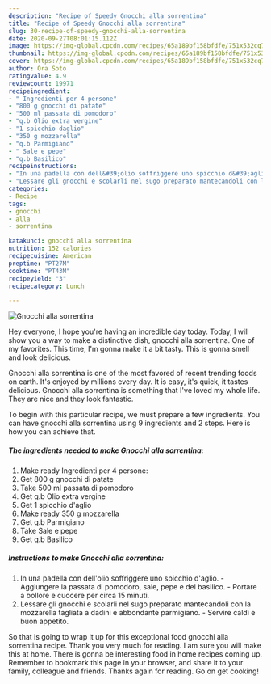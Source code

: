 ```yaml
---
description: "Recipe of Speedy Gnocchi alla sorrentina"
title: "Recipe of Speedy Gnocchi alla sorrentina"
slug: 30-recipe-of-speedy-gnocchi-alla-sorrentina
date: 2020-09-27T08:01:15.112Z
image: https://img-global.cpcdn.com/recipes/65a189bf158bfdfe/751x532cq70/gnocchi-alla-sorrentina-recipe-main-photo.jpg
thumbnail: https://img-global.cpcdn.com/recipes/65a189bf158bfdfe/751x532cq70/gnocchi-alla-sorrentina-recipe-main-photo.jpg
cover: https://img-global.cpcdn.com/recipes/65a189bf158bfdfe/751x532cq70/gnocchi-alla-sorrentina-recipe-main-photo.jpg
author: Ora Soto
ratingvalue: 4.9
reviewcount: 19971
recipeingredient:
- " Ingredienti per 4 persone"
- "800 g gnocchi di patate"
- "500 ml passata di pomodoro"
- "q.b Olio extra vergine"
- "1 spicchio daglio"
- "350 g mozzarella"
- "q.b Parmigiano"
- " Sale e pepe"
- "q.b Basilico"
recipeinstructions:
- "In una padella con dell&#39;olio soffriggere uno spicchio d&#39;aglio. Aggiungere la passata di pomodoro, sale, pepe e del basilico. Portare a bollore e cuocere per circa 15 minuti."
- "Lessare gli gnocchi e scolarli nel sugo preparato mantecandoli con la mozzarella tagliata a dadini e abbondante parmigiano. Servire caldi e buon appetito."
categories:
- Recipe
tags:
- gnocchi
- alla
- sorrentina

katakunci: gnocchi alla sorrentina 
nutrition: 152 calories
recipecuisine: American
preptime: "PT27M"
cooktime: "PT43M"
recipeyield: "3"
recipecategory: Lunch

---
```



![Gnocchi alla sorrentina](https://img-global.cpcdn.com/recipes/65a189bf158bfdfe/751x532cq70/gnocchi-alla-sorrentina-recipe-main-photo.jpg)

Hey everyone, I hope you're having an incredible day today. Today, I will show you a way to make a distinctive dish, gnocchi alla sorrentina. One of my favorites. This time, I'm gonna make it a bit tasty. This is gonna smell and look delicious.



Gnocchi alla sorrentina is one of the most favored of recent trending foods on earth. It's enjoyed by millions every day. It is easy, it's quick, it tastes delicious. Gnocchi alla sorrentina is something that I've loved my whole life. They are nice and they look fantastic.


To begin with this particular recipe, we must prepare a few ingredients. You can have gnocchi alla sorrentina using 9 ingredients and 2 steps. Here is how you can achieve that.

<!--inarticleads1-->

##### The ingredients needed to make Gnocchi alla sorrentina:

1. Make ready  Ingredienti per 4 persone:
1. Get 800 g gnocchi di patate
1. Take 500 ml passata di pomodoro
1. Get q.b Olio extra vergine
1. Get 1 spicchio d&#39;aglio
1. Make ready 350 g mozzarella
1. Get q.b Parmigiano
1. Take  Sale e pepe
1. Get q.b Basilico




<!--inarticleads2-->

##### Instructions to make Gnocchi alla sorrentina:

1. In una padella con dell&#39;olio soffriggere uno spicchio d&#39;aglio. - Aggiungere la passata di pomodoro, sale, pepe e del basilico. - Portare a bollore e cuocere per circa 15 minuti.
1. Lessare gli gnocchi e scolarli nel sugo preparato mantecandoli con la mozzarella tagliata a dadini e abbondante parmigiano. - Servire caldi e buon appetito.




So that is going to wrap it up for this exceptional food gnocchi alla sorrentina recipe. Thank you very much for reading. I am sure you will make this at home. There is gonna be interesting food in home recipes coming up. Remember to bookmark this page in your browser, and share it to your family, colleague and friends. Thanks again for reading. Go on get cooking!

